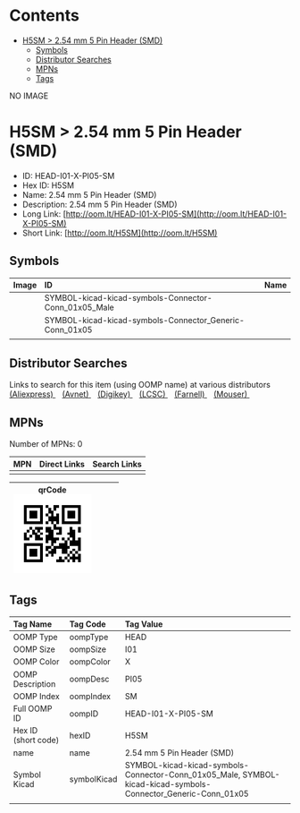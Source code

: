 



Contents
========

* [H5SM > 2.54 mm 5 Pin Header (SMD)](#h5sm--254-mm-5-pin-header-smd)
	* [Symbols](#symbols)
	* [Distributor Searches](#distributor-searches)
	* [MPNs](#mpns)
	* [Tags](#tags)
  
NO IMAGE  
# H5SM > 2.54 mm 5 Pin Header (SMD)

- ID: HEAD-I01-X-PI05-SM
- Hex ID: H5SM
- Name: 2.54 mm 5 Pin Header (SMD)
- Description: 2.54 mm 5 Pin Header (SMD)
- Long Link: [http://oom.lt/HEAD-I01-X-PI05-SM](http://oom.lt/HEAD-I01-X-PI05-SM)
- Short Link: [http://oom.lt/H5SM](http://oom.lt/H5SM)

## Symbols
  

|Image|ID|Name|
| :--- | :--- | :--- |
|![]()|SYMBOL-kicad-kicad-symbols-Connector-Conn_01x05_Male||
|![]()|SYMBOL-kicad-kicad-symbols-Connector_Generic-Conn_01x05||
||||

## Distributor Searches
  
Links to search for this item (using OOMP name) at various distributors  
[(Aliexpress) ](https://www.aliexpress.com/wholesale?SearchText=11172.54+mm+5+Pin+Header+SMD)&nbsp;&nbsp;&nbsp;[(Avnet) ](https://www.avnet.com/shop/us/search/2.54+mm+5+Pin+Header+SMD)&nbsp;&nbsp;&nbsp;[(Digikey) ](https://www.digikey.co.uk/en/products/result?s=2.54+mm+5+Pin+Header+SMD)&nbsp;&nbsp;&nbsp;[(LCSC) ](https://www.lcsc.com/search?q=2.54+mm+5+Pin+Header+SMD)&nbsp;&nbsp;&nbsp;[(Farnell) ](https://uk.farnell.com/search?st=2.54+mm+5+Pin+Header+SMD)&nbsp;&nbsp;&nbsp;[(Mouser) ](https://www.mouser.com/c/?q=2.54+mm+5+Pin+Header+SMD)&nbsp;&nbsp;&nbsp;
## MPNs
  
Number of MPNs: 0  

|MPN|Direct Links|Search Links|
| :--- | :--- | :--- |
||||
  

|qrCode<br>[![](https://raw.githubusercontent.com/oomlout/oomlout_OOMP_parts_V2/main/HEAD/I01/X/PI05/SM/qrCode_140.png)](https://github.com/oomlout/oomlout_OOMP_parts_V2/tree/main/HEAD/I01/X/PI05/SM/qrCode.png)||||
| :---: | :---: | :---: | :---: |

## Tags
  

|Tag Name|Tag Code|Tag Value|
| :--- | :--- | :--- |
|OOMP Type|oompType|HEAD|
|OOMP Size|oompSize|I01|
|OOMP Color|oompColor|X|
|OOMP Description|oompDesc|PI05|
|OOMP Index|oompIndex|SM|
|Full OOMP ID|oompID|HEAD-I01-X-PI05-SM|
|Hex ID (short code)|hexID|H5SM|
|name|name|2.54 mm 5 Pin Header (SMD)|
|Symbol Kicad|symbolKicad|SYMBOL-kicad-kicad-symbols-Connector-Conn_01x05_Male, SYMBOL-kicad-kicad-symbols-Connector_Generic-Conn_01x05|
||||
